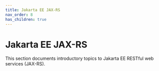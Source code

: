 ```yaml
---
title: Jakarta EE JAX-RS
nav_order: 8
has_children: true
---
```


# Jakarta EE JAX-RS

This section documents introductory topics to Jakarta EE RESTful web services (JAX-RS).